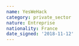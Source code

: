 ```yaml
---
name: YesWeHack
category: private_sector
nature: Entreprise
nationality: France
date_signed: '2018-11-12'
---
```

    